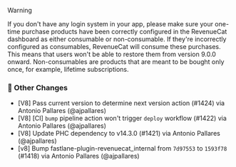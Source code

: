 > [!WARNING]  
> If you don't have any login system in your app, please make sure your one-time purchase products have been correctly configured in the RevenueCat dashboard as either consumable or non-consumable. If they're incorrectly configured as consumables, RevenueCat will consume these purchases. This means that users won't be able to restore them from version 9.0.0 onward.
> Non-consumables are products that are meant to be bought only once, for example, lifetime subscriptions.


### 🔄 Other Changes
* [V8] Pass current version to determine next version action (#1424) via Antonio Pallares (@ajpallares)
* [V8] [CI] `bump` pipeline action won't trigger `deploy` workflow (#1422) via Antonio Pallares (@ajpallares)
* [V8] Update PHC dependency to v14.3.0 (#1421) via Antonio Pallares (@ajpallares)
* [v8] Bump fastlane-plugin-revenuecat_internal from `7d97553` to `1593f78` (#1418) via Antonio Pallares (@ajpallares)
